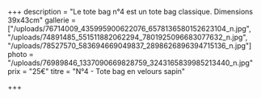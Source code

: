 +++
description = "Le tote bag n°4 est un tote bag classique. Dimensions 39x43cm"
gallerie = ["/uploads/76714009_435995900622076_6578136580152623104_n.jpg", "/uploads/74891485_551511882062294_7801925096683077632_n.jpg", "/uploads/78527570_583694669049837_2898626896394715136_n.jpg"]
photo = "/uploads/76989846_1337090669828759_3243165839985213440_n.jpg"
prix = "25€"
titre = "N°4 - Tote bag en velours sapin"

+++
